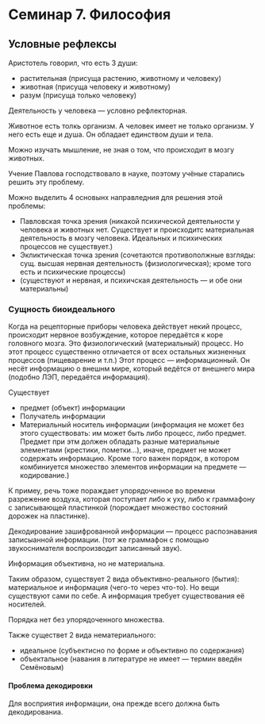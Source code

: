 # Семинар 7. Философия

## Условные рефлексы

Аристотель говорил, что есть 3 души:
- растительная (присуща растению, животному и человеку)
- животная (присуща человеку и животному)
- разум (присуща только человеку)

Деятельность у человека — условно рефлекторная.

Животное есть толкь организм.
А человек имеет не только организм.
У него есть еще и душа.
Он обладает единством души и тела.

Можно изучать мышление, не зная о том, что происходит в мозгу животных.

Учение Павлова господствовало в науке, поэтому учёные старались решить эту проблему.

Можно выделить 4 основынх направледния для решения этой проблемы:
- Павловская точка зрения (никакой психической деятельности у человека и животных нет. Существует и происходитс материальная деятельность в мозгу человека. Идеальных и психических процессов не существует.)
- Экликтическая точка зрения (сочетаются противополжные взгляды: сущ. высшая нервная деятельность (физиологическая); кроме того есть и психические процессы)
- (существуют и нервная, и психичская деятельность — и обе они материальны)

### Сущность биоидеального

Когда на рецепторные приборы человека действует некий процесс, происходит нервное возбуждение, которое передаётся к коре головного мозга.
Это физиологический (материальный) процесс.
Но этот процесс существенно отличается от всех остальных жизненных процессов (пищеварение и т.п.)
Этот процесс — информационный.
Он несёт информацию о внешнм мире, который ведётся от внешнего мира (подобно ЛЭП, передаётся информация).

Существует
- предмет (объект) информации
- Получатель информации
- Материальный носитель информации (информация не может без этого существовать: им может быть либо процесс, либо предмет. Предмет при этм должен обладать разные материальные элементами (крестики, пометки...), иначе, предмет не может содержать информацию. Кроме того важен порядок, в котором комбиниуется множество элементов информации на предмете — кодирование.)

К примеу, речь тоже пораждает упорядоченное во времени разрежение воздуха, которая поступает либо к уху, либо к граммафону с записывающей пластинкой (порождает множество состояний дорожек на пластинке).

Декодирование зашифрованной информации — процесс распознавания записыанной информации. (тот же граммафон с помощью звукоснимателя воспроизводит записанный звук).

Информация объективна, но не материальна.

Таким образом, существует 2 вида объективно-реального (бытия): материальное и информация (чего-то через что-то).
Но вещи существуют сами по себе.
А информация требует существования её носителей.

Порядка нет без упорядоченного множества.

Также существет 2 вида нематериального:
- идеальное (субъектисно по форме и объективно по содержания)
- объектальное (навания в литературе не имеет — термин введён Семёновым)

#### Проблема декодировки

Для восприятия информации, она прежде всего должна быть декодированиа.